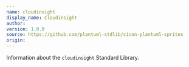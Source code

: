 ```yaml
---
name: cloudinsight
display_name: Cloudinsight
author: 
version: 1.0.0
source: https://github.com/plantuml-stdlib/cicon-plantuml-sprites
origin: 
---
```


Information about the `cloudinsight` Standard Library.
